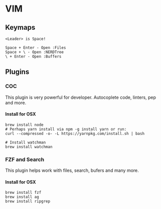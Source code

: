 # VIM

## Keymaps

```
<Leader> is Space!

Space + Enter - Open :Files
Space + \ - Open :NERDTree
\ + Enter - Open :Buffers
```


## Plugins


### COC
This plugin is very powerful for developer. Autocoplete code, linters, pep and more.


#### Install for OSX
```
brew install node
# Perhaps yarn install via npm -g install yarn or run:
curl --compressed -o- -L https://yarnpkg.com/install.sh | bash

# Install watchman
brew install watchman
```


### FZF and Search
This plugin helps work with files, search, bufers and many more.

#### Install for OSX
```
brew install fzf
brew install ag
brew install ripgrep
```
